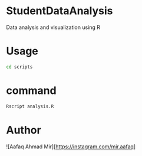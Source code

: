 # StudentDataAnalysis
Data analysis and visualization using R
# Usage

```bash
cd scripts
```
# command 
```bash
Rscript analysis.R
```
# Author 
![Aafaq Ahmad Mir][https://instagram.com/mir.aafaq]


